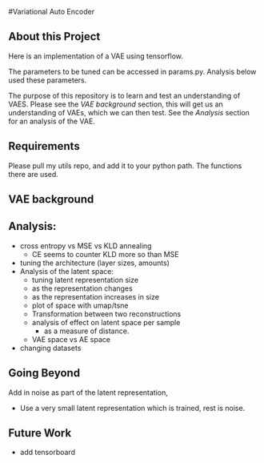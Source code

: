 #Variational Auto Encoder
## About this Project
Here is an implementation of a VAE using tensorflow.

The parameters to be tuned can be accessed in params.py. Analysis below used these parameters.

The purpose of this repository is to learn and test an understanding of VAES. Please see the _VAE background_ section, this will get us an understanding of VAEs, which we can then test. See the _Analysis_ section for an analysis of the VAE.

## Requirements
Please pull my utils repo, and add it to your python path. The functions there are used.

## VAE background


## Analysis:
- cross entropy vs MSE vs KLD annealing
	- CE seems to counter KLD more so than MSE
- tuning the architecture (layer sizes, amounts)
- Analysis of the latent space:
	- tuning latent representation size
	- as the representation changes
	- as the representation increases in size
	- plot of space with umap/tsne
	- Transformation between two reconstructions
	- analysis of effect on latent space per sample
		- as a measure of distance.
	- VAE space vs AE space
- changing datasets

## Going Beyond 
Add in noise as part of the latent representation,
- Use a very small latent representation which is trained, rest is noise.

## Future Work
- add tensorboard
